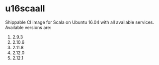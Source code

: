 # u16scaall
Shippable CI image for Scala on Ubuntu 16.04 with all available services. Available versions are:

1. 2.9.3
2. 2.10.6
3. 2.11.8
4. 2.12.0
5. 2.12.1
